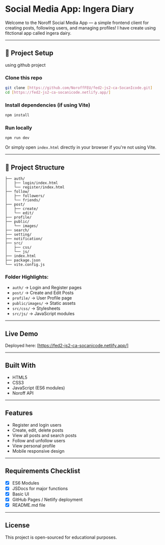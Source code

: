 # Social Media App: Ingera Diary

Welcome to the Noroff Social Media App — a simple frontend client for creating posts, following users, and managing profiles! I have create using fitctional app called ingera dairy.

---

## 🚀 Project Setup

using github project

### Clone this repo

```bash
git clone [https://github.com/NoroffFEU/fed2-js2-ca-SocanIcode.git]
cd [https://fed2-js2-ca-socanicode.netlify.app/]
```

### Install dependencies (if using Vite)

```bash
npm install
```

### Run locally

```bash
npm run dev
```

Or simply open `index.html` directly in your browser if you're not using Vite.

---

## 📂 Project Structure

```
├── auth/
│   ├── login/index.html
│   └── register/index.html
├── follow/
│   ├── followers/
│   └── friends/
├── post/
│   ├── create/
│   └── edit/
├── profile/
├── public/
│   └── images/
├── search/
├── setting/
├── notification/
├── src/
│   ├── css/
│   └── js/
├── index.html
├── package.json
└── vite.config.js
```

### Folder Highlights:

- `auth/` → Login and Register pages
- `post/` → Create and Edit Posts
- `profile/` → User Profile page
- `public/images/` → Static assets
- `src/css/` → Stylesheets
- `src/js/` → JavaScript modules

---

## Live Demo

Deployed here: [https://fed2-js2-ca-socanicode.netlify.app/]

---

## Built With

- HTML5
- CSS3
- JavaScript (ES6 modules)
- Noroff API

---

## Features

- Register and login users
- Create, edit, delete posts
- View all posts and search posts
- Follow and unfollow users
- View personal profile
- Mobile responsive design

---

## Requirements Checklist

- [x] ES6 Modules
- [x] JSDocs for major functions
- [x] Basic UI
- [x] GitHub Pages / Netlify deployment
- [x] README.md file

---

## License

This project is open-sourced for educational purposes.
